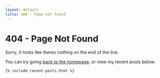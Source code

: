 ```yaml
---
layout: default
title: 404 - Page not found
---
```


<div class="main">
  <div class="wrap center">
    <div class="tip-up">
      <span class="base"></span>
      <div class="spool">
        <span class="spool-top spin"></span>
        <span class="spool-bottom"></span>
        <span class="line"></span>
      <div class="flag-pole pop">
      <span class="flag"></span>
        </div>
      </div>
    </div>
    <h1 class="clearfix">404 - Page Not Found</h1>
    <p class="clearfix">Sorry, it looks like theres nothing on the end of the line.</p>
    <p>You can try going <a href="{{ site.baseurl }}/">back to the homepage</a>, or view my recent posts below.</p>

    {% include recent-posts.html %}

  </div>
</div>
